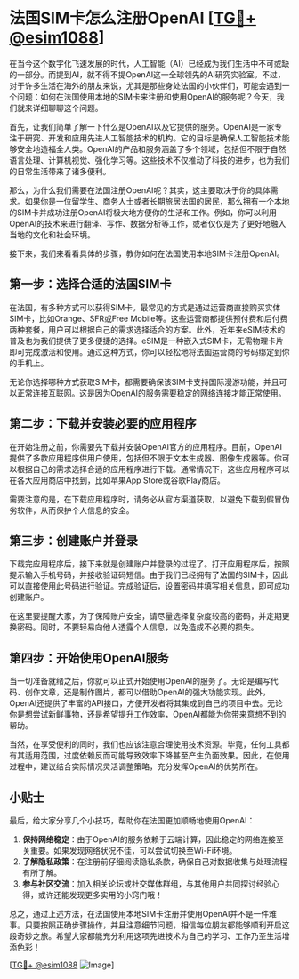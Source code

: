 # 法国SIM卡怎么注册OpenAI [[TG💪+ @esim1088](https://t.me/s/esim1088)]

在当今这个数字化飞速发展的时代，人工智能（AI）已经成为我们生活中不可或缺的一部分。而提到AI，就不得不提OpenAI这一全球领先的AI研究实验室。不过，对于许多生活在海外的朋友来说，尤其是那些身处法国的小伙伴们，可能会遇到一个问题：如何在法国使用本地的SIM卡来注册和使用OpenAI的服务呢？今天，我们就来详细聊聊这个问题。

首先，让我们简单了解一下什么是OpenAI以及它提供的服务。OpenAI是一家专注于研究、开发和应用先进人工智能技术的机构。它的目标是确保人工智能技术能够安全地造福全人类。OpenAI的产品和服务涵盖了多个领域，包括但不限于自然语言处理、计算机视觉、强化学习等。这些技术不仅推动了科技的进步，也为我们的日常生活带来了诸多便利。

那么，为什么我们需要在法国注册OpenAI呢？其实，这主要取决于你的具体需求。如果你是一位留学生、商务人士或者长期旅居法国的居民，那么拥有一个本地的SIM卡并成功注册OpenAI将极大地方便你的生活和工作。例如，你可以利用OpenAI的技术来进行翻译、写作、数据分析等工作，或者仅仅是为了更好地融入当地的文化和社会环境。

接下来，我们来看看具体的步骤，教你如何在法国使用本地SIM卡注册OpenAI。

## 第一步：选择合适的法国SIM卡

在法国，有多种方式可以获得SIM卡。最常见的方式是通过运营商直接购买实体SIM卡，比如Orange、SFR或Free Mobile等。这些运营商都提供预付费和后付费两种套餐，用户可以根据自己的需求选择适合的方案。此外，近年来eSIM技术的普及也为我们提供了更多便捷的选择。eSIM是一种嵌入式SIM卡，无需物理卡片即可完成激活和使用。通过这种方式，你可以轻松地将法国运营商的号码绑定到你的手机上。

无论你选择哪种方式获取SIM卡，都需要确保该SIM卡支持国际漫游功能，并且可以正常连接互联网。这是因为OpenAI的服务需要稳定的网络连接才能正常使用。

## 第二步：下载并安装必要的应用程序

在开始注册之前，你需要先下载并安装OpenAI官方的应用程序。目前，OpenAI提供了多款应用程序供用户使用，包括但不限于文本生成器、图像生成器等。你可以根据自己的需求选择合适的应用程序进行下载。通常情况下，这些应用程序可以在各大应用商店中找到，比如苹果App Store或谷歌Play商店。

需要注意的是，在下载应用程序时，请务必从官方渠道获取，以避免下载到假冒伪劣软件，从而保护个人信息的安全。

## 第三步：创建账户并登录

下载完应用程序后，接下来就是创建账户并登录的过程了。打开应用程序后，按照提示输入手机号码，并接收验证码短信。由于我们已经拥有了法国的SIM卡，因此可以直接使用此号码进行验证。完成验证后，设置密码并填写相关信息，即可成功创建账户。

在这里要提醒大家，为了保障账户安全，请尽量选择复杂度较高的密码，并定期更换密码。同时，不要轻易向他人透露个人信息，以免造成不必要的损失。

## 第四步：开始使用OpenAI服务

当一切准备就绪之后，你就可以正式开始使用OpenAI的服务了。无论是编写代码、创作文章，还是制作图片，都可以借助OpenAI的强大功能实现。此外，OpenAI还提供了丰富的API接口，方便开发者将其集成到自己的项目中去。无论你是想尝试新鲜事物，还是希望提升工作效率，OpenAI都能为你带来意想不到的帮助。

当然，在享受便利的同时，我们也应该注意合理使用技术资源。毕竟，任何工具都有其适用范围，过度依赖反而可能导致效率下降甚至产生负面效果。因此，在使用过程中，建议结合实际情况灵活调整策略，充分发挥OpenAI的优势所在。

## 小贴士

最后，给大家分享几个小技巧，帮助你在法国更加顺畅地使用OpenAI：

1. **保持网络稳定**：由于OpenAI的服务依赖于云端计算，因此稳定的网络连接至关重要。如果发现网络状况不佳，可以尝试切换至Wi-Fi环境。
2. **了解隐私政策**：在注册前仔细阅读隐私条款，确保自己对数据收集与处理流程有所了解。
3. **参与社区交流**：加入相关论坛或社交媒体群组，与其他用户共同探讨经验心得，或许还能发现更多实用的小窍门哦！

总之，通过上述方法，在法国使用本地SIM卡注册并使用OpenAI并不是一件难事。只要按照正确步骤操作，并且注意细节问题，相信每位朋友都能够顺利开启这段奇妙之旅。希望大家都能充分利用这项先进技术为自己的学习、工作乃至生活增添色彩！

[[TG💪+ @esim1088](https://t.me/s/esim1088) ![Image](https://i.postimg.cc/4NQfJmqS/Snipaste-2025-05-13-00-14-12.png)]